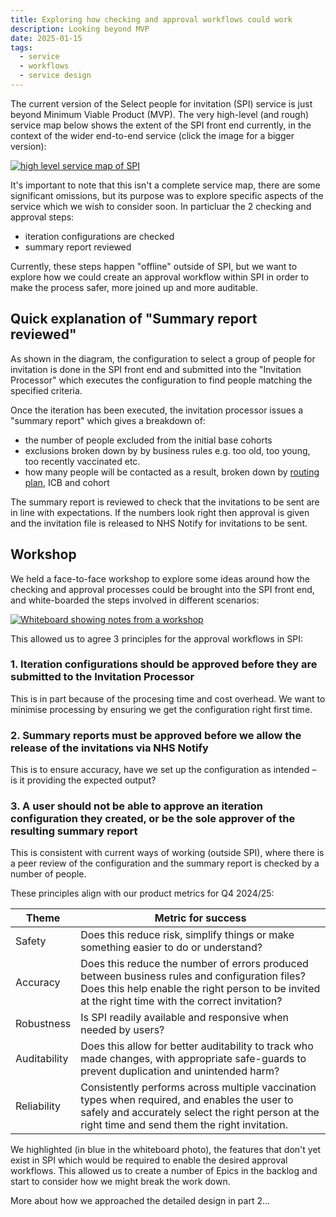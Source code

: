```yaml
---
title: Exploring how checking and approval workflows could work 
description: Looking beyond MVP
date: 2025-01-15
tags:
  - service
  - workflows
  - service design
---
```


The current version of the Select people for invitation (SPI) service is just beyond Minimum Viable Product (MVP). The very high-level (and rough) service map below shows the extent of the SPI front end currently, in the context of the wider end-to-end service (click the image for a bigger version):

[![high level service map of SPI](workflows-1.png)](workflows-1.png)

It's important to note that this isn't a complete service map, there are some significant omissions, but its purpose was to explore specific aspects of the service which we wish to consider soon. In particluar the 2 checking and approval steps:

- iteration configurations are checked
- summary report reviewed

Currently, these steps happen "offline" outside of SPI, but we want to explore how we could create an approval workflow within SPI in order to make the process safer, more joined up and more auditable.

## Quick explanation of "Summary report reviewed"

As shown in the diagram, the configuration to select a group of people for invitation is done in the SPI front end and submitted into the "Invitation Processor" which executes the configuration to find people matching the specified criteria.

Once the iteration has been executed, the invitation processor issues a "summary report" which gives a breakdown of:

- the number of people excluded from the initial base cohorts
- exclusions broken down by by business rules e.g. too old, too young, too recently vaccinated etc.
- how many people will be contacted as a result, broken down by [routing plan](/select-people-for-invitation/routing-ids), ICB and cohort

The summary report is reviewed to check that the invitations to be sent are in line with expectations. If the numbers look right then approval is given and the invitation file is released to NHS Notify for invitations to be sent.

## Workshop

We held a face-to-face workshop to explore some ideas around how the checking and approval processes could be brought into the SPI front end, and white-boarded the steps involved in different scenarios:

[![Whiteboard showing notes from a workshop](workflows-2.png)](workflows-2.png)

This allowed us to agree 3 principles for the approval workflows in SPI:

### 1. Iteration configurations should be approved before they are submitted to the Invitation Processor

This is in part because of the procesing time and cost overhead. We want to minimise processing by ensuring we get the configuration right first time.

### 2. Summary reports must be approved before we allow the release of the invitations via NHS Notify

This is to ensure accuracy, have we set up the configuration as intended – is it providing the expected output?

### 3. A user should not be able to approve an iteration configuration they created, or be the sole approver of the resulting summary report

This is consistent with current ways of working (outside SPI), where there is a peer review of the configuration and the summary report is checked by a number of people.

These principles align with our product metrics for Q4 2024/25:

| Theme        | Metric for success                                                                                                                                                                                 |
| ------------ | -------------------------------------------------------------------------------------------------------------------------------------------------------------------------------------------------- |
| Safety       | Does this reduce risk, simplify things or make something easier to do or understand?                                                                                                               |
| Accuracy     | Does this reduce the number of errors produced between business rules and configuration files? Does this help enable the right person to be invited at the right time with the correct invitation? |
| Robustness   | Is SPI readily available and responsive when needed by users?                                                                                                                                      |
| Auditability | Does this allow for better auditability to track who made changes, with appropriate safe-guards to prevent duplication and unintended harm?                                                        |
| Reliability  | Consistently performs across multiple vaccination types when required, and enables the user to safely and accurately select the right person at the right time and send them the right invitation. |

We highlighted (in blue in the whiteboard photo), the features that don't yet exist in SPI which would be required to enable the desired approval workflows. This allowed us to create a number of Epics in the backlog and start to consider how we might break the work down.

More about how we approached the detailed design in part 2...
